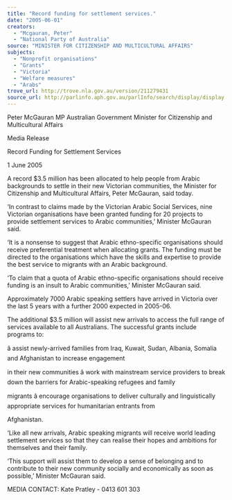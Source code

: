 ```yaml
---
title: "Record funding for settlement services."
date: "2005-06-01"
creators:
  - "Mcgauran, Peter"
  - "National Party of Australia"
source: "MINISTER FOR CITIZENSHIP AND MULTICULTURAL AFFAIRS"
subjects:
  - "Nonprofit organisations"
  - "Grants"
  - "Victoria"
  - "Welfare measures"
  - "Arabs"
trove_url: http://trove.nla.gov.au/version/211279431
source_url: http://parlinfo.aph.gov.au/parlInfo/search/display/display.w3p;query=Id%3A%22media/pressrel/FGAG6%22
---
```


 

 Peter McGauran MP Australian Government Minister for Citizenship and  Multicultural Affairs

 

 Media Release 

 Record Funding for Settlement Services

 1 June 2005

 A record $3.5 million has been allocated to help people from Arabic backgrounds to settle in their new Victorian  communities, the Minister for Citizenship and Multicultural Affairs, Peter McGauran, said today.

 ‘In contrast to claims made by the Victorian Arabic Social Services, nine Victorian organisations have been granted  funding for 20 projects to provide settlement services to Arabic communities,’ Minister McGauran said.

 ‘It is a nonsense to suggest that Arabic ethno-specific organisations should receive preferential treatment when allocating  grants. The funding must be directed to the organisations which have the skills and expertise to provide the best service to  migrants with an Arabic background.

 ‘To claim that a quota of Arabic ethno-specific organisations should receive funding is an insult to Arabic communities,’  Minister McGauran said.

 Approximately 7000 Arabic speaking settlers have arrived in Victoria over the last 5 years with a further 2000 expected in  2005-06. 

 The additional $3.5 million will assist new arrivals to access the full range of services available to all Australians. The  successful grants include programs to: 

 â     assist newly-arrived families from Iraq, Kuwait, Sudan, Albania, Somalia and Afghanistan to increase engagement 

 in their new communities â     work with mainstream service providers to break down the barriers for Arabic-speaking refugees and family 

 migrants â     encourage organisations to deliver culturally and linguistically appropriate services for humanitarian entrants from 

 Afghanistan.

 ‘Like all new arrivals, Arabic speaking migrants will receive world leading settlement services so that they can realise  their hopes and ambitions for themselves and their family.

 ‘This support will assist them to develop a sense of belonging and to contribute to their new community socially and  economically as soon as possible,’ Minister McGauran said.

 MEDIA CONTACT: Kate Pratley - 0413 601 303

